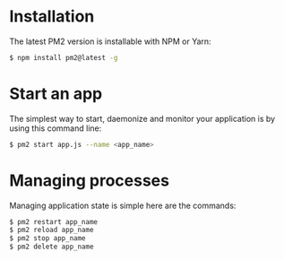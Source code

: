 # Installation

The latest PM2 version is installable with NPM or Yarn:

```bash
$ npm install pm2@latest -g
```

# Start an app

The simplest way to start, daemonize and monitor your application is by using this command line:

```bash
$ pm2 start app.js --name <app_name>
```

# Managing processes

Managing application state is simple here are the commands:

```bash
$ pm2 restart app_name
$ pm2 reload app_name
$ pm2 stop app_name
$ pm2 delete app_name
```